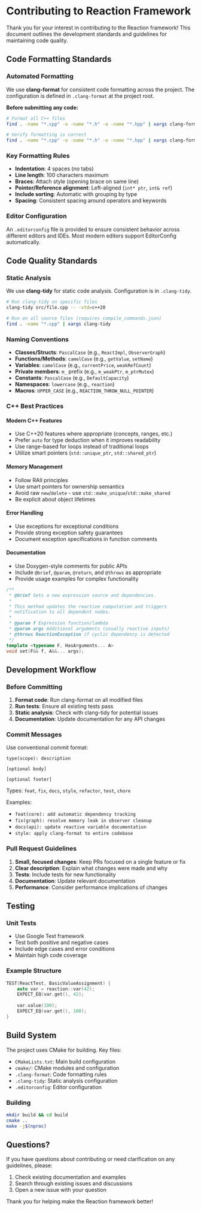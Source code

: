 # Contributing to Reaction Framework

Thank you for your interest in contributing to the Reaction framework! This document outlines the development standards and guidelines for maintaining code quality.

## Code Formatting Standards

### Automated Formatting

We use **clang-format** for consistent code formatting across the project. The configuration is defined in `.clang-format` at the project root.

**Before submitting any code:**

```bash
# Format all C++ files
find . -name "*.cpp" -o -name "*.h" -o -name "*.hpp" | xargs clang-format -i

# Verify formatting is correct
find . -name "*.cpp" -o -name "*.h" -o -name "*.hpp" | xargs clang-format --dry-run -Werror
```

### Key Formatting Rules

- **Indentation**: 4 spaces (no tabs)
- **Line length**: 100 characters maximum
- **Braces**: Attach style (opening brace on same line)
- **Pointer/Reference alignment**: Left-aligned (`int* ptr`, `int& ref`)
- **Include sorting**: Automatic with grouping by type
- **Spacing**: Consistent spacing around operators and keywords

### Editor Configuration

An `.editorconfig` file is provided to ensure consistent behavior across different editors and IDEs. Most modern editors support EditorConfig automatically.

## Code Quality Standards

### Static Analysis

We use **clang-tidy** for static code analysis. Configuration is in `.clang-tidy`.

```bash
# Run clang-tidy on specific files
clang-tidy src/file.cpp -- -std=c++20

# Run on all source files (requires compile_commands.json)
find . -name "*.cpp" | xargs clang-tidy
```

### Naming Conventions

- **Classes/Structs**: `PascalCase` (e.g., `ReactImpl`, `ObserverGraph`)
- **Functions/Methods**: `camelCase` (e.g., `getValue`, `setName`)
- **Variables**: `camelCase` (e.g., `currentPrice`, `weakRefCount`)
- **Private members**: `m_` prefix (e.g., `m_weakPtr`, `m_ptrMutex`)
- **Constants**: `PascalCase` (e.g., `DefaultCapacity`)
- **Namespaces**: `lowercase` (e.g., `reaction`)
- **Macros**: `UPPER_CASE` (e.g., `REACTION_THROW_NULL_POINTER`)

### C++ Best Practices

#### Modern C++ Features
- Use C++20 features where appropriate (concepts, ranges, etc.)
- Prefer `auto` for type deduction when it improves readability
- Use range-based for loops instead of traditional loops
- Utilize smart pointers (`std::unique_ptr`, `std::shared_ptr`)

#### Memory Management
- Follow RAII principles
- Use smart pointers for ownership semantics
- Avoid raw `new`/`delete` - use `std::make_unique`/`std::make_shared`
- Be explicit about object lifetimes

#### Error Handling
- Use exceptions for exceptional conditions
- Provide strong exception safety guarantees
- Document exception specifications in function comments

#### Documentation
- Use Doxygen-style comments for public APIs
- Include `@brief`, `@param`, `@return`, and `@throws` as appropriate
- Provide usage examples for complex functionality

```cpp
/**
 * @brief Sets a new expression source and dependencies.
 * 
 * This method updates the reactive computation and triggers
 * notification to all dependent nodes.
 *
 * @param f Expression function/lambda
 * @param args Additional arguments (usually reactive inputs)
 * @throws ReactionException if cyclic dependency is detected
 */
template <typename F, HasArguments... A>
void set(F&& f, A&&... args);
```

## Development Workflow

### Before Committing

1. **Format code**: Run clang-format on all modified files
2. **Run tests**: Ensure all existing tests pass
3. **Static analysis**: Check with clang-tidy for potential issues
4. **Documentation**: Update documentation for any API changes

### Commit Messages

Use conventional commit format:

```
type(scope): description

[optional body]

[optional footer]
```

Types: `feat`, `fix`, `docs`, `style`, `refactor`, `test`, `chore`

Examples:
- `feat(core): add automatic dependency tracking`
- `fix(graph): resolve memory leak in observer cleanup`
- `docs(api): update reactive variable documentation`
- `style: apply clang-format to entire codebase`

### Pull Request Guidelines

1. **Small, focused changes**: Keep PRs focused on a single feature or fix
2. **Clear description**: Explain what changes were made and why
3. **Tests**: Include tests for new functionality
4. **Documentation**: Update relevant documentation
5. **Performance**: Consider performance implications of changes

## Testing

### Unit Tests
- Use Google Test framework
- Test both positive and negative cases
- Include edge cases and error conditions
- Maintain high code coverage

### Example Structure
```cpp
TEST(ReactTest, BasicValueAssignment) {
    auto var = reaction::var(42);
    EXPECT_EQ(var.get(), 42);
    
    var.value(100);
    EXPECT_EQ(var.get(), 100);
}
```

## Build System

The project uses CMake for building. Key files:
- `CMakeLists.txt`: Main build configuration
- `cmake/`: CMake modules and configuration
- `.clang-format`: Code formatting rules
- `.clang-tidy`: Static analysis configuration
- `.editorconfig`: Editor configuration

### Building
```bash
mkdir build && cd build
cmake ..
make -j$(nproc)
```

## Questions?

If you have questions about contributing or need clarification on any guidelines, please:

1. Check existing documentation and examples
2. Search through existing issues and discussions
3. Open a new issue with your question

Thank you for helping make the Reaction framework better!